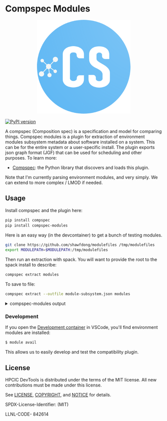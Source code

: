 # Compspec Modules

<p align="center">
  <img height="300" src="https://raw.githubusercontent.com/compspec/spec/main/img/compspec-circle.png">
</p>

[![PyPI version](https://badge.fury.io/py/compspec-modules.svg)](https://badge.fury.io/py/compspec-modules)

A compspec (Composition spec) is a specification and model for comparing things. Compspec modules is
a plugin for extraction of environment modules subsystem metadata about software installed
on a system. This can be for the entire system or a user-specific install. The plugin exports json graph format (JGF) that can be used for scheduling and other purposes. To learn more:

 - [Compspec](https://github.com/compspec/compspec): the Python library that discovers and loads this plugin.

Note that I'm currently parsing environment modules, and very simply. We can extend to more complex / LMOD if needed.

## Usage

Install compspec and the plugin here:

```bash
pip install compspec
pip install compspec-modules
```

Here is an easy way (in the devcontainer) to get a bunch of testing modules.

```bash
git clone https://github.com/shawfdong/modulefiles /tmp/modulefiles
export MODULEPATH=$MODULEPATH:/tmp/modulefiles
```

Then run an extraction with spack. You will want to provide the root to the spack install to describe:

```bash
compspec extract modules
```

To save to file:

```bash
compspec extract --outfile module-subsystem.json modules
```


<details>

<summary>compspec-modules output</summary>

```console
{
    "graph": {
        "nodes": {
            "environment-modules0": {
                "metadata": {
                    "type": "environment-modules",
                    "basename": "environment-modules",
                    "name": "environment-modules0",
                    "id": 0,
                    "uniq_id": 0,
                    "containment": {
                        "paths": "/environment-modules0"
                    },
                    "size": 1,
                    "unit": "",
                    "rank": 0,
                    "exclusive": false
                },
                "label": "environment-modules0"
            },
            "module1": {
                "metadata": {
                    "type": "module",
                    "basename": "module",
                    "name": "module0",
                    "id": 1,
                    "uniq_id": 1,
                    "containment": {
                        "paths": "/environment-modules0/module0"
                    },
                    "size": 1,
                    "unit": "",
                    "rank": 0,
                    "exclusive": false,
                    "attributes": {
                        "name": "dot",
                        "software": "dot"
                    }
                },
                "label": "module1"
            },
            "module2": {
                "metadata": {
                    "type": "module",
                    "basename": "module",
                    "name": "module1",
                    "id": 2,
                    "uniq_id": 2,
                    "containment": {
                        "paths": "/environment-modules0/module1"
                    },
                    "size": 1,
                    "unit": "",
                    "rank": 0,
                    "exclusive": false,
                    "attributes": {
                        "name": "module-info",
                        "software": "module-info"
                    }
                },
                "label": "module2"
            },
            "module3": {
                "metadata": {
                    "type": "module",
                    "basename": "module",
                    "name": "module2",
                    "id": 3,
                    "uniq_id": 3,
                    "containment": {
                        "paths": "/environment-modules0/module2"
                    },
                    "size": 1,
                    "unit": "",
                    "rank": 0,
                    "exclusive": false,
                    "attributes": {
                        "name": "modules",
                        "software": "modules",
                        "version": "5.4.0"
                    }
                },
                "label": "module3"
            },
            "module4": {
                "metadata": {
                    "type": "module",
                    "basename": "module",
                    "name": "module3",
                    "id": 4,
                    "uniq_id": 4,
                    "containment": {
                        "paths": "/environment-modules0/module3"
                    },
                    "size": 1,
                    "unit": "",
                    "rank": 0,
                    "exclusive": false,
                    "attributes": {
                        "name": "module-git",
                        "software": "module-git"
                    }
                },
                "label": "module4"
            },
            "module5": {
                "metadata": {
                    "type": "module",
                    "basename": "module",
                    "name": "module4",
                    "id": 5,
                    "uniq_id": 5,
                    "containment": {
                        "paths": "/environment-modules0/module4"
                    },
                    "size": 1,
                    "unit": "",
                    "rank": 0,
                    "exclusive": false,
                    "attributes": {
                        "name": "use.own",
                        "software": "use.own"
                    }
                },
                "label": "module5"
            },
            "module6": {
                "metadata": {
                    "type": "module",
                    "basename": "module",
                    "name": "module5",
                    "id": 6,
                    "uniq_id": 6,
                    "containment": {
                        "paths": "/environment-modules0/module5"
                    },
                    "size": 1,
                    "unit": "",
                    "rank": 0,
                    "exclusive": false,
                    "attributes": {
                        "name": "null",
                        "software": "null"
                    }
                },
                "label": "module6"
            },
            "module7": {
                "metadata": {
                    "type": "module",
                    "basename": "module",
                    "name": "module6",
                    "id": 7,
                    "uniq_id": 7,
                    "containment": {
                        "paths": "/environment-modules0/module6"
                    },
                    "size": 1,
                    "unit": "",
                    "rank": 0,
                    "exclusive": false,
                    "attributes": {
                        "name": "python/intelpython2",
                        "software": "python"
                    }
                },
                "label": "module7"
            },
            "module8": {
                "metadata": {
                    "type": "module",
                    "basename": "module",
                    "name": "module7",
                    "id": 8,
                    "uniq_id": 8,
                    "containment": {
                        "paths": "/environment-modules0/module7"
                    },
                    "size": 1,
                    "unit": "",
                    "rank": 0,
                    "exclusive": false,
                    "attributes": {
                        "name": "python/anaconda3",
                        "software": "python"
                    }
                },
                "label": "module8"
            },
            "module9": {
                "metadata": {
                    "type": "module",
                    "basename": "module",
                    "name": "module8",
                    "id": 9,
                    "uniq_id": 9,
                    "containment": {
                        "paths": "/environment-modules0/module8"
                    },
                    "size": 1,
                    "unit": "",
                    "rank": 0,
                    "exclusive": false,
                    "attributes": {
                        "name": "python/anaconda2",
                        "software": "python"
                    }
                },
                "label": "module9"
            },
            "module10": {
                "metadata": {
                    "type": "module",
                    "basename": "module",
                    "name": "module9",
                    "id": 10,
                    "uniq_id": 10,
                    "containment": {
                        "paths": "/environment-modules0/module9"
                    },
                    "size": 1,
                    "unit": "",
                    "rank": 0,
                    "exclusive": false,
                    "attributes": {
                        "name": "python/intelpython3",
                        "software": "python"
                    }
                },
                "label": "module10"
            },
            "module11": {
                "metadata": {
                    "type": "module",
                    "basename": "module",
                    "name": "module10",
                    "id": 11,
                    "uniq_id": 11,
                    "containment": {
                        "paths": "/environment-modules0/module10"
                    },
                    "size": 1,
                    "unit": "",
                    "rank": 0,
                    "exclusive": false,
                    "attributes": {
                        "name": "python/rh-python36",
                        "software": "python"
                    }
                },
                "label": "module11"
            },
            "module12": {
                "metadata": {
                    "type": "module",
                    "basename": "module",
                    "name": "module11",
                    "id": 12,
                    "uniq_id": 12,
                    "containment": {
                        "paths": "/environment-modules0/module11"
                    },
                    "size": 1,
                    "unit": "",
                    "rank": 0,
                    "exclusive": false,
                    "attributes": {
                        "name": "PrgEnv-intel/2019.1.053",
                        "software": "PrgEnv-intel",
                        "version": "2019.1.053"
                    }
                },
                "label": "module12"
            },
            "module13": {
                "metadata": {
                    "type": "module",
                    "basename": "module",
                    "name": "module12",
                    "id": 13,
                    "uniq_id": 13,
                    "containment": {
                        "paths": "/environment-modules0/module12"
                    },
                    "size": 1,
                    "unit": "",
                    "rank": 0,
                    "exclusive": false,
                    "attributes": {
                        "name": "PrgEnv-pgi/llvm_18.10",
                        "software": "PrgEnv-pgi",
                        "version": "18.10"
                    }
                },
                "label": "module13"
            },

...
    },
    "metadata": {
        "install_name": "compat-experiment"
    }
}
```
</details>


### Development

If you open the [Development container](.devcontainer) in VSCode, you'll find environment modules are installed:

```bash
$ module avail
```

This allows us to easily develop and test the compatibility plugin.


## License

HPCIC DevTools is distributed under the terms of the MIT license.
All new contributions must be made under this license.

See [LICENSE](https://github.com/converged-computing/cloud-select/blob/main/LICENSE),
[COPYRIGHT](https://github.com/converged-computing/cloud-select/blob/main/COPYRIGHT), and
[NOTICE](https://github.com/converged-computing/cloud-select/blob/main/NOTICE) for details.

SPDX-License-Identifier: (MIT)

LLNL-CODE- 842614
